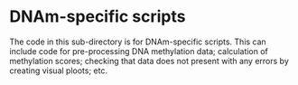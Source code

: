 DNAm-specific scripts
================

The code in this sub-directory is for DNAm-specific scripts. This can
include code for pre-processing DNA methylation data; calculation of
methylation scores; checking that data does not present with any errors
by creating visual ploots; etc.

